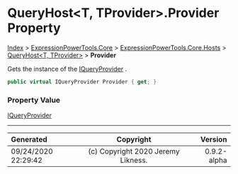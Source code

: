 ﻿# QueryHost&lt;T, TProvider>.Provider Property

[Index](../index.md) > [ExpressionPowerTools.Core](ExpressionPowerTools.Core.a.md) > [ExpressionPowerTools.Core.Hosts](ExpressionPowerTools.Core.Hosts.n.md) > [QueryHost<T, TProvider>](ExpressionPowerTools.Core.Hosts.QueryHost`2.cs.md) > **Provider**

Gets the instance of the [IQueryProvider](https://docs.microsoft.com/dotnet/api/system.linq.iqueryprovider) .

```csharp
public virtual IQueryProvider Provider { get; }
```

### Property Value

 [IQueryProvider](https://docs.microsoft.com/dotnet/api/system.linq.iqueryprovider) 


---

| Generated | Copyright | Version |
| :-- | :-: | --: |
| 09/24/2020 22:29:42 | (c) Copyright 2020 Jeremy Likness. | 0.9.2-alpha |
